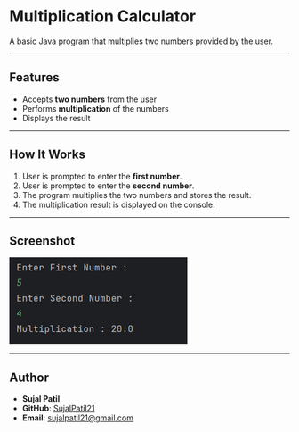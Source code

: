 # Multiplication Calculator

A basic Java program that multiplies two numbers provided by the user.

---

## Features
- Accepts **two numbers** from the user  
- Performs **multiplication** of the numbers  
- Displays the result  

---

## How It Works
1. User is prompted to enter the **first number**.  
2. User is prompted to enter the **second number**.  
3. The program multiplies the two numbers and stores the result.  
4. The multiplication result is displayed on the console.  

---

## Screenshot
![Program Output](Output.png)

---

## Author
- **Sujal Patil**  
- **GitHub**: [SujalPatil21](https://github.com/SujalPatil21)  
- **Email**: sujalpatil21@gmail.com  
